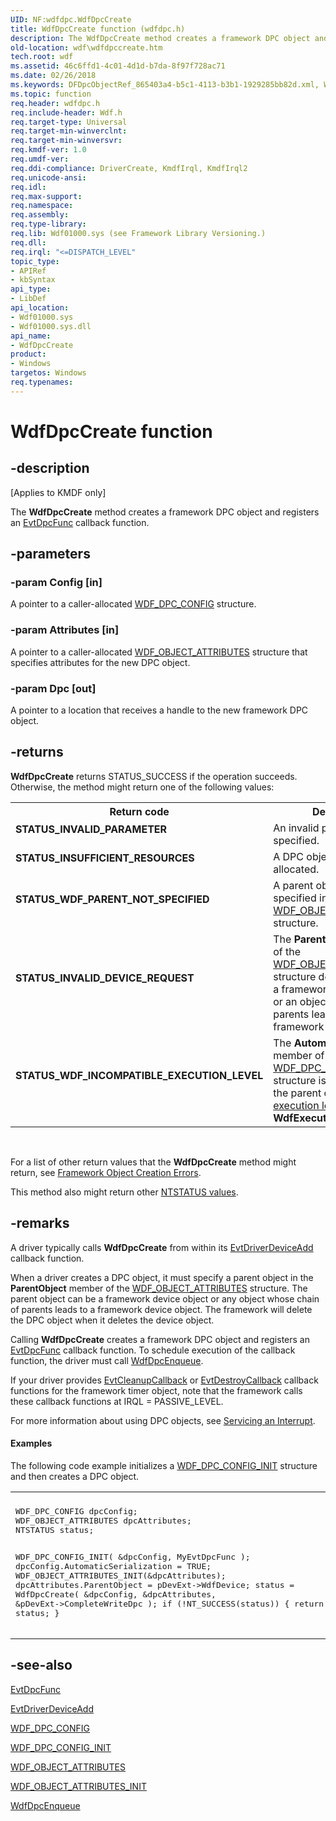 ```yaml
---
UID: NF:wdfdpc.WdfDpcCreate
title: WdfDpcCreate function (wdfdpc.h)
description: The WdfDpcCreate method creates a framework DPC object and registers an EvtDpcFunc callback function.
old-location: wdf\wdfdpccreate.htm
tech.root: wdf
ms.assetid: 46c6ffd1-4c01-4d1d-b7da-8f97f728ac71
ms.date: 02/26/2018
ms.keywords: DFDpcObjectRef_865403a4-b5c1-4113-b3b1-1929285bb82d.xml, WdfDpcCreate, WdfDpcCreate method, kmdf.wdfdpccreate, wdf.wdfdpccreate, wdfdpc/WdfDpcCreate
ms.topic: function
req.header: wdfdpc.h
req.include-header: Wdf.h
req.target-type: Universal
req.target-min-winverclnt: 
req.target-min-winversvr: 
req.kmdf-ver: 1.0
req.umdf-ver: 
req.ddi-compliance: DriverCreate, KmdfIrql, KmdfIrql2
req.unicode-ansi: 
req.idl: 
req.max-support: 
req.namespace: 
req.assembly: 
req.type-library: 
req.lib: Wdf01000.sys (see Framework Library Versioning.)
req.dll: 
req.irql: "<=DISPATCH_LEVEL"
topic_type:
- APIRef
- kbSyntax
api_type:
- LibDef
api_location:
- Wdf01000.sys
- Wdf01000.sys.dll
api_name:
- WdfDpcCreate
product:
- Windows
targetos: Windows
req.typenames: 
---
```


# WdfDpcCreate function


## -description


<p class="CCE_Message">[Applies to KMDF only]</p>

The <b>WdfDpcCreate</b> method creates a framework DPC object and registers an <a href="https://msdn.microsoft.com/b934a0da-0709-4427-bbf2-8d53f9511cf1">EvtDpcFunc</a> callback function. 


## -parameters




### -param Config [in]

A pointer to a caller-allocated <a href="https://msdn.microsoft.com/library/windows/hardware/ff551296">WDF_DPC_CONFIG</a> structure.


### -param Attributes [in]

A pointer to a caller-allocated <a href="https://msdn.microsoft.com/library/windows/hardware/ff552400">WDF_OBJECT_ATTRIBUTES</a> structure that specifies attributes for the new DPC object. 


### -param Dpc [out]

A pointer to a location that receives a handle to the new framework DPC object.


## -returns



<b>WdfDpcCreate</b> returns STATUS_SUCCESS if the operation succeeds. Otherwise, the method might return one of the following values:

<table>
<tr>
<th>Return code</th>
<th>Description</th>
</tr>
<tr>
<td width="40%">
<dl>
<dt><b>STATUS_INVALID_PARAMETER</b></dt>
</dl>
</td>
<td width="60%">
An invalid parameter was specified.

</td>
</tr>
<tr>
<td width="40%">
<dl>
<dt><b>STATUS_INSUFFICIENT_RESOURCES</b></dt>
</dl>
</td>
<td width="60%">
A DPC object could not be allocated.

</td>
</tr>
<tr>
<td width="40%">
<dl>
<dt><b>STATUS_WDF_PARENT_NOT_SPECIFIED</b></dt>
</dl>
</td>
<td width="60%">
A parent object was not specified in the <a href="https://msdn.microsoft.com/library/windows/hardware/ff552400">WDF_OBJECT_ATTRIBUTES</a> structure.

</td>
</tr>
<tr>
<td width="40%">
<dl>
<dt><b>STATUS_INVALID_DEVICE_REQUEST</b></dt>
</dl>
</td>
<td width="60%">
The <b>ParentObject</b> member of the <a href="https://msdn.microsoft.com/library/windows/hardware/ff552400">WDF_OBJECT_ATTRIBUTES</a> structure does not reference a framework device object or an object whose chain of parents leads to a framework device object.

</td>
</tr>
<tr>
<td width="40%">
<dl>
<dt><b>STATUS_WDF_INCOMPATIBLE_EXECUTION_LEVEL</b></dt>
</dl>
</td>
<td width="60%">
The <b>AutomaticSerialization</b> member of the <a href="https://msdn.microsoft.com/library/windows/hardware/ff551296">WDF_DPC_CONFIG</a> structure is set to <b>TRUE</b>, but the parent object's <a href="https://msdn.microsoft.com/82b1fe8e-054c-4710-9a32-d620a62a070e">execution level</a> is set to <b>WdfExecutionLevelPassive</b>.

</td>
</tr>
</table>
 

For a list of other return values that the <b>WdfDpcCreate</b> method might return, see <a href="https://msdn.microsoft.com/f5345c88-1c3a-4b32-9c93-c252713f7641">Framework Object Creation Errors</a>.

This method also might return other <a href="https://msdn.microsoft.com/library/windows/hardware/ff557697">NTSTATUS values</a>.




## -remarks



A driver typically calls <b>WdfDpcCreate</b> from within its <a href="https://msdn.microsoft.com/b20db029-ee2c-4fb1-bd69-ccd2e37fdc9a">EvtDriverDeviceAdd</a> callback function.

When a driver creates a DPC object, it must specify a parent object in the <b>ParentObject</b> member of the <a href="https://msdn.microsoft.com/library/windows/hardware/ff552400">WDF_OBJECT_ATTRIBUTES</a> structure. The parent object can be a framework device object or any object whose chain of parents leads to a framework device object. The framework will delete the DPC object when it deletes the device object.

Calling <b>WdfDpcCreate</b> creates a framework DPC object and registers an <a href="https://msdn.microsoft.com/b934a0da-0709-4427-bbf2-8d53f9511cf1">EvtDpcFunc</a> callback function. To schedule execution of the callback function, the driver must call <a href="https://msdn.microsoft.com/library/windows/hardware/ff547148">WdfDpcEnqueue</a>. 

If your driver provides <a href="https://msdn.microsoft.com/aba2efca-7d1f-4594-af65-13356f0e3f8b">EvtCleanupCallback</a> or <a href="https://msdn.microsoft.com/4c3b08d2-bb25-40bd-b2fc-1b9ea2d452b3">EvtDestroyCallback</a> callback functions for the framework timer object, note that the framework calls these callback functions at IRQL = PASSIVE_LEVEL.

For more information about using DPC objects, see <a href="https://msdn.microsoft.com/b6306d2c-a7be-4fc3-8123-4d2b5c60c988">Servicing an Interrupt</a>.


#### Examples

The following code example initializes a <a href="https://msdn.microsoft.com/library/windows/hardware/ff551298">WDF_DPC_CONFIG_INIT</a> structure and then creates a DPC object. 

<div class="code"><span codelanguage=""><table>
<tr>
<th></th>
</tr>
<tr>
<td>
<pre>WDF_DPC_CONFIG dpcConfig;
WDF_OBJECT_ATTRIBUTES dpcAttributes;
NTSTATUS status;

WDF_DPC_CONFIG_INIT(
                    &dpcConfig,
                    MyEvtDpcFunc
                    );
dpcConfig.AutomaticSerialization = TRUE;
WDF_OBJECT_ATTRIBUTES_INIT(&dpcAttributes);
dpcAttributes.ParentObject = pDevExt-&gt;WdfDevice;
status = WdfDpcCreate(
                      &dpcConfig,
                      &dpcAttributes,
                      &pDevExt-&gt;CompleteWriteDpc
                      );
if (!NT_SUCCESS(status)) {
    return status;
}</pre>
</td>
</tr>
</table></span></div>



## -see-also




<a href="https://msdn.microsoft.com/b934a0da-0709-4427-bbf2-8d53f9511cf1">EvtDpcFunc</a>



<a href="https://msdn.microsoft.com/b20db029-ee2c-4fb1-bd69-ccd2e37fdc9a">EvtDriverDeviceAdd</a>



<a href="https://msdn.microsoft.com/library/windows/hardware/ff551296">WDF_DPC_CONFIG</a>



<a href="https://msdn.microsoft.com/library/windows/hardware/ff551298">WDF_DPC_CONFIG_INIT</a>



<a href="https://msdn.microsoft.com/library/windows/hardware/ff552400">WDF_OBJECT_ATTRIBUTES</a>



<a href="https://msdn.microsoft.com/library/windows/hardware/ff552402">WDF_OBJECT_ATTRIBUTES_INIT</a>



<a href="https://msdn.microsoft.com/library/windows/hardware/ff547148">WdfDpcEnqueue</a>
 

 

